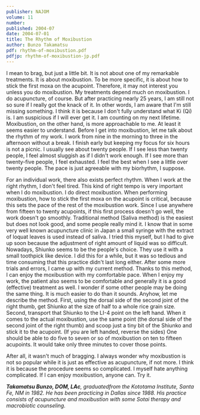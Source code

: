 ```yaml
---
publisher: NAJOM
volume: 11
number:
published: 2004-07
date: 2004-07-01
title: The Rhythm of Moxibustion
author: Bunzo Takamatsu
pdf: rhythm-of-moxibustion.pdf
pdfjp: rhythm-of-moxibustion-jp.pdf
---
```


I mean to brag, but just a little bit. It is not about one of my remarkable treatments. It is about moxibustion. To be more specific, it is about how to stick the first moxa on the acupoint. Therefore, it may not interest you unless you do moxibustion.<!--more--> My treatments depend much on moxibustion. I do acupuncture, of course. But after practicing nearly 25 years, I am still not so sure if I really got the knack of it. In other words, I am aware that I'm still missing something. I think it is because I don't fully understand what Ki (Qi) is. I am suspicious if I will ever get it. I am counting on my next lifetime. Moxibustion, on the other hand, is more approachable to me. At least it seems easier to understand. Before I get into moxibustion, let me talk about the rhythm of my work. I work from nine in the morning to three in the afternoon without a break. I finish early but keeping my focus for six hours is not a picnic. I usually see about twenty people. If I see less than twenty people, I feel almost sluggish as if I didn't work enough. If I see more than twenty-five people, I feel exhausted. I feel the best when I see a little over twenty people. The pace is just agreeable with my biorhythm, I suppose.

For an individual work, there also exists perfect rhythm. When I work at the right rhythm, I don't feel tired. This kind of right tempo is very important when I do moxibustion. I do direct moxibustion. When performing moxibustion, how to stick the first moxa on the acupoint is critical, because this sets the pace of the rest of the moxibustion work. Since I use anywhere from fifteen to twenty acupoints, if this first process doesn't go well, the work doesn't go smoothly. Traditional method (Saliva method) is the easiest but does not look good, and some people really mind it. I know that in some very well known acupuncture clinic in Japan a small syringe with the extract of loquat leaves is used instead of saliva. I tried this myself, but I had to give up soon because the adjustment of right amount of liquid was so difficult. Nowadays, Shiunko seems to be the people's choice. They use it with a small toothpick like device. I did this for a while, but it was so tedious and time consuming that this practice didn't last long either. After some more trials and errors, I came up with my current method. Thanks to this method, I can enjoy the moxibustion with my comfortable pace. When I enjoy my work, the patient also seems to be comfortable and generally it is a good (effective) treatment as well. I wonder if some other people may be doing the same thing. It is much easier to do than it sounds. Anyhow, let me describe the method. First, using the dorsal side of the second joint of the right thumb, get Shiunko at the size of half to a whole rice grain size. Second, transport that Shiunko to the LI-4 point on the left hand. When it comes to the actual moxibustion, use the same point (the dorsal side of the second joint of the right thumb) and scoop just a tiny bit of the Shiunko and stick it to the acupoint. (If you are left handed, reverse the sides) One should be able to do five to seven or so of moxibustion on ten to fifteen acupoints. It would take only three minutes to cover those points.

After all, it wasn't much of bragging. I always wonder why moxibustion is not so popular while it is just as effective as acupuncture, if not more. I think it is because the procedure seems so complicated. I myself hate anything complicated. If I can enjoy moxibustion, anyone can. Try it.

_**Takamatsu Bunzo, DOM, LAc**, graduatedfrom the Kototama Institute, Santa Fe, NM in 1982. He has been practicing in Dallas since 1988. His practice consists of acupuncture and moxibustion with some Sotai therapy and macrobiotic counseling._
